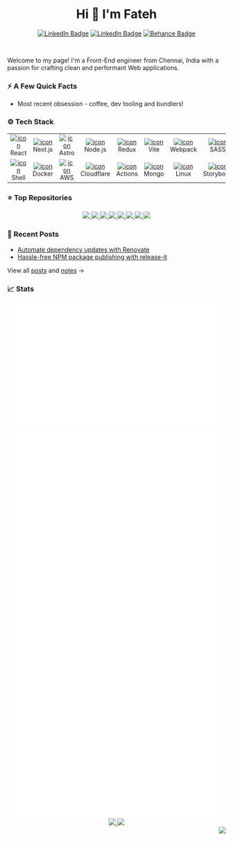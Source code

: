 <div align="center">
  <h1>Hi 👋 I'm Fateh</h1>
  <a href="https://fatehak.dev"><img src="https://img.shields.io/badge/Website-c95657.svg?style=for-the-badge&logo=Help Scout&logoColor=white" alt="LinkedIn Badge"></a>
  <a href="https://www.linkedin.com/in/fatehak/"><img src="https://img.shields.io/badge/-LinkedIn-0077B5?style=for-the-badge&labelColor=&logo=LinkedIn&logoColor=white" alt="LinkedIn Badge"></a>
  <a href="https://www.behance.net/fateh_ak_/projects"><img src="https://img.shields.io/badge/Behance-1769ff?style=for-the-badge&logo=behance&logoColor=white" alt="Behance Badge"></a>
</div>

<p>&nbsp;</p>
Welcome to my page! I'm a Front-End engineer from Chennai, India with a passion for crafting clean and performant Web applications.

### ⚡️ A Few Quick Facts

- Most recent obsession - coffee, dev tooling and bundlers!

### ⚙️ Tech Stack

<table>
  <tr>
    <td align="center" width="86">
      <a href="https://reactjs.org/">
        <img src="https://cdn.svgporn.com/logos/react.svg" alt="icon" width="35" height="35" />
      </a>
      <br />React
    </td>
    <td align="center" width="86">
      <a href="https://nextjs.org/">
        <img src="https://cdn.svgporn.com/logos/nextjs-icon.svg" alt="icon" width="35" height="35" />
      </a>
      <br />Next.js
    </td>
    <td align="center" width="86">
      <a href="https://astro.build/">
        <img src="https://astro.build/assets/press/logomark-dark.svg" alt="icon" width="35" height="35" />
      </a>
      <br />Astro
    </td>
    <td align="center" width="86">
      <a href="https://nodejs.org/en/">
        <img src="https://cdn.svgporn.com/logos/nodejs-icon.svg" alt="icon" width="35" height="35" />
      </a>
      <br />Node.js
    </td>
    <td align="center" width="86">
      <a href="https://redux.js.org/">
        <img src="https://techstack-generator.vercel.app/redux-icon.svg" alt="icon" width="35" height="35" />
      </a>
      <br />Redux
    </td>
    <td align="center" width="86">
      <a href="https://vitejs.dev/">
        <img src="https://cdn.svgporn.com/logos/vitejs.svg" alt="icon" width="35" height="35" />
      </a>
      <br />Vite
    </td>
    <td align="center" width="86">
      <a href="https://webpack.js.org/">
        <img src="https://techstack-generator.vercel.app/webpack-icon.svg" alt="icon" width="35" height="35" />
      </a>
      <br />Webpack
    </td>
    <td align="center" width="86">
      <a href="https://sass-lang.com/">
        <img src="https://cdn.svgporn.com/logos/sass.svg" alt="icon" width="35" height="35" />
      </a>
      <br>SASS
    </td>
    <td align="center" width="86">
      <a href="https://tailwindcss.com/">
        <img src="https://cdn.svgporn.com/logos/tailwindcss-icon.svg" alt="icon" width="35" height="35" />
      </a>
      <br>Tailwind
    </td>
    <td align="center" width="86">
      <a href="https://jestjs.io/">
        <img src="https://cdn.svgporn.com/logos/jest.svg" alt="icon" width="35" height="35" />
      </a>
      <br>Jest
    </td>
  </tr>
  <tr>
    <td align="center" width="86">
      <a href="https://www.shellscript.sh/">
        <img src="https://cdn.svgporn.com/logos/terminal.svg" alt="icon" width="35" height="35" />
      </a>
      <br>Shell
    </td>
    <td align="center" width="86">
      <a href="https://www.docker.com/">
        <img src="https://techstack-generator.vercel.app/docker-icon.svg" alt="icon" width="35" height="35" />
      </a>
      <br>Docker
    </td>
    <td align="center" width="86">
      <a href="https://aws.amazon.com/">
        <img src="https://upload.wikimedia.org/wikipedia/commons/thumb/8/89/Half-Life_lambda_logo.svg/1024px-Half-Life_lambda_logo.svg.png" alt="icon" width="35" height="35" />
      </a>
      <br>AWS
    </td>
    <td align="center" width="86">
      <a href="https://www.cloudflare.com/">
        <img src="https://cdn.svgporn.com/logos/cloudflare.svg" alt="icon" width="35" height="35" />
      </a>
      <br>Cloudflare
    </td>
    <td align="center" width="86">
      <a href="https://github.com/features/actions">
        <img src="https://cdn.svgporn.com/logos/github-actions.svg" alt="icon" width="35" height="35" />
      </a>
      <br>Actions
    </td>
    <td align="center" width="86">
      <a href="https://www.mongodb.com/">
        <img src="https://cdn.svgporn.com/logos/mongodb-icon.svg" alt="icon" width="35" height="35" />
      </a>
      <br>Mongo
    </td>
    <td align="center" width="86">
      <a href="https://www.linux.org/">
        <img src="https://cdn.svgporn.com/logos/linux-tux.svg" alt="icon" width="35" height="35" />
      </a>
      <br>Linux
    </td>
    <td align="center" width="86">
      <a href="https://storybook.js.org/">
        <img src="https://cdn.svgporn.com/logos/storybook-icon.svg" alt="icon" width="35" height="35" />
      </a>
      <br>Storybook
    </td>
    <td align="center" width="86">
      <a href="https://mdxjs.com/">
        <img src="https://cdn.svgporn.com/logos/mdx.svg" alt="icon" width="35" height="35" />
      </a>
      <br>MDX
    </td>
     <td align="center" width="86">
      <a href="https://www.figma.com/">
        <img src="https://cdn.svgporn.com/logos/figma.svg" alt="icon" width="35" height="35" />
      </a>
      <br>Figma
    </td>
  </tr>
</table>

### ⭐ Top Repositories

<div align="center">
  <a href="https://github.com/fatehak/vite-plugin-image-optimizer#gh-dark-mode-only">
    <img src="https://github-readme-stats.vercel.app/api/pin/?theme=transparent&username=fatehak&repo=vite-plugin-image-optimizer&border_color=595c62&title_color=c9d1d9&text_color=b5bcc4&bg_color=0d1117&icon_color=519bf6&border_radius=6" />
  </a>
  <a href="https://github.com/fatehak/genzo-cli#gh-dark-mode-only">
    <img src="https://github-readme-stats.vercel.app/api/pin/?theme=transparent&username=fatehak&repo=genzo-cli&border_color=595c62&title_color=c9d1d9&text_color=b5bcc4&bg_color=0d1117&icon_color=519bf6&border_radius=6" />
  </a>
  <a href="https://github.com/fatehak/fatehak.dev#gh-dark-mode-only">
    <img src="https://github-readme-stats.vercel.app/api/pin/?theme=transparent&username=fatehak&repo=fatehak.dev&border_color=595c62&title_color=c9d1d9&text_color=b5bcc4&bg_color=0d1117&icon_color=519bf6&border_radius=6" />
  </a>
  <a href="https://github.com/fatehak/dev-templates#gh-dark-mode-only">
    <img src="https://github-readme-stats.vercel.app/api/pin/?theme=transparent&username=fatehak&repo=dev-templates&border_color=595c62&title_color=c9d1d9&text_color=b5bcc4&bg_color=0d1117&icon_color=519bf6&border_radius=6" />
  </a>
  <a href="https://github.com/fatehak/vite-plugin-image-optimizer#gh-light-mode-only">
    <img src="https://github-readme-stats.vercel.app/api/pin/?theme=transparent&username=fatehak&repo=vite-plugin-image-optimizer&border_color=d0d7de&title_color=32373a&text_color=57606a&bg_color=ffffff&icon_color=0869da&border_radius=6" />
  </a>
  <a href="https://github.com/fatehak/genzo-cli#gh-light-mode-only">
    <img src="https://github-readme-stats.vercel.app/api/pin/?theme=transparent&username=fatehak&repo=genzo-cli&border_color=d0d7de&title_color=32373a&text_color=57606a&bg_color=ffffff&icon_color=0869da&border_radius=6" />
  </a>
  <a href="https://github.com/fatehak/fatehak.dev#gh-light-mode-only">
    <img src="https://github-readme-stats.vercel.app/api/pin/?theme=transparent&username=fatehak&repo=fatehak.dev&border_color=d0d7de&title_color=32373a&text_color=57606a&bg_color=ffffff&icon_color=0869da&border_radius=6" />
  </a>
  <a href="https://github.com/fatehak/dev-templates#gh-light-mode-only">
    <img src="https://github-readme-stats.vercel.app/api/pin/?theme=transparent&username=fatehak&repo=dev-templates&border_color=d0d7de&title_color=32373a&text_color=57606a&bg_color=ffffff&icon_color=0869da&border_radius=6" />
  </a>
</div>

### 📕 Recent Posts
<!-- BLOG-POST-LIST:START -->
- [Automate dependency updates with Renovate](https://fatehak.dev/blog/automate-dependency-updates-with-renovate/)
- [Hassle-free NPM package publishing with release-it](https://fatehak.dev/blog/hassle-free-publish-with-releaseit/)
<!-- BLOG-POST-LIST:END -->

View all [posts](https://fatehak.dev/blog/) and [notes](https://fatehak.dev/notes/) →

### 📈 Stats
<div align="center">
  <a href="https://github.com/FatehAK#gh-dark-mode-only">
    <img src="https://github.com/fatehak/github-stats/blob/master/generated/overview.svg#gh-dark-mode-only" />
    <img src="https://github.com/fatehak/github-stats/blob/master/generated/languages.svg#gh-dark-mode-only" />
  </a>
  <a href="https://github.com/FatehAK#gh-light-mode-only">
    <img src="https://github.com/fatehak/github-stats/blob/master/generated/overview.svg#gh-dark-mode-only#gh-light-mode-only" />
    <img src="https://github.com/fatehak/github-stats/blob/master/generated/languages.svg#gh-dark-mode-only#gh-light-mode-only" />
  </a>
</div>
<div align="center">
  <a href="https://github.com/FatehAK#gh-dark-mode-only">
    <img src="https://github-profile-trophy.vercel.app/?username=fatehak&row=1&column=5&margin-w=15&margin-h=15&no-frame=true&no-bg=true&theme=gitdimmed&rank=-C,-B#gh-dark-mode-only">
  </a>
  <a href="https://github.com/FatehAK#gh-light-mode-only">
    <img src="https://github-profile-trophy.vercel.app/?username=fatehak&row=1&column=5&margin-w=15&margin-h=15&no-frame=true&no-bg=true&theme=flat&rank=-C,-B#gh-light-mode-only">
  </a>
</div>

<img src="https://komarev.com/ghpvc/?username=fatehak&label=views" align="right">
